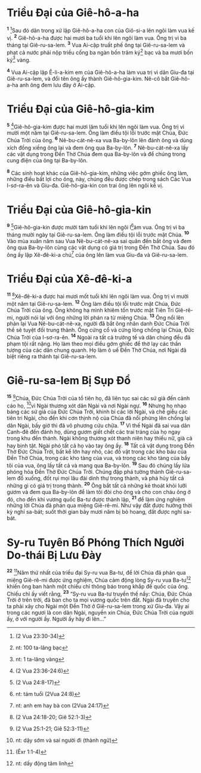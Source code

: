 # Triều Ðại của Giê-hô-a-ha
<sup><b>1</b></sup> [^1*]Sau đó dân trong xứ lập Giê-hô-a-ha con của Giô-si-a lên ngôi làm vua kế vị. <sup><b>2</b></sup> Giê-hô-a-ha được hai mươi ba tuổi khi lên ngôi làm vua. Ông trị vì ba tháng tại Giê-ru-sa-lem. <sup><b>3</b></sup> Vua Ai-cập truất phế ông tại Giê-ru-sa-lem và phạt cả nước phải nộp triều cống ba ngàn bốn trăm ký[^1] bạc và ba mươi bốn ký[^2] vàng.

<sup><b>4</b></sup> Vua Ai-cập lập Ê-li-a-kim em của Giê-hô-a-ha làm vua trị vì dân Giu-đa tại Giê-ru-sa-lem, và đổi tên ông ấy thành Giê-hô-gia-kim. Nê-cô bắt Giê-hô-a-ha anh ông đem lưu đày ở Ai-cập.

# Triều Ðại của Giê-hô-gia-kim
<sup><b>5</b></sup> [^2*]Giê-hô-gia-kim được hai mươi lăm tuổi khi lên ngôi làm vua. Ông trị vì mười một năm tại Giê-ru-sa-lem. Ông làm điều tội lỗi trước mặt Chúa, Ðức Chúa Trời của ông. <sup><b>6</b></sup> Nê-bu-cát-nê-xa vua Ba-by-lôn lên đánh ông và dùng xích đồng xiềng ông lại và đem ông qua Ba-by-lôn. <sup><b>7</b></sup> Nê-bu-cát-nê-xa lấy các vật dụng trong Ðền Thờ Chúa đem qua Ba-by-lôn và để chúng trong cung điện của ông tại Ba-by-lôn.

<sup><b>8</b></sup> Các sinh hoạt khác của Giê-hô-gia-kim, những việc gớm ghiếc ông làm, những điều bất lợi cho ông, này, chúng đều được chép trong sách Các Vua I-sơ-ra-ên và Giu-đa. Giê-hô-gia-kin con trai ông lên ngôi kế vị.

# Triều Ðại của Giê-hô-gia-kin
<sup><b>9</b></sup> [^3*]Giê-hô-gia-kin được mười tám tuổi khi lên ngôi l[^3]àm vua. Ông trị vì ba tháng mười ngày tại Giê-ru-sa-lem. Ông làm điều tội lỗi trước mặt Chúa. <sup><b>10</b></sup> Vào mùa xuân năm sau Vua Nê-bu-cát-nê-xa sai quân đến bắt ông và đem ông qua Ba-by-lôn cùng các vật dụng có giá trị trong Ðền Thờ Chúa. Sau đó ông ấy lập Xê-đê-ki-a chú[^4] của ông lên làm vua Giu-đa và Giê-ru-sa-lem.

# Triều Ðại của Xê-đê-ki-a
<sup><b>11</b></sup> [^4*]Xê-đê-ki-a được hai mươi mốt tuổi khi lên ngôi làm vua. Ông trị vì mười một năm tại Giê-ru-sa-lem. <sup><b>12</b></sup> Ông làm điều tội lỗi trước mặt Chúa, Ðức Chúa Trời của ông. Ông không hạ mình khiêm tốn trước mặt Tiên Tri Giê-rê-mi, người nói lại với ông những lời phán ra từ miệng Chúa. <sup><b>13</b></sup> Ông nổi lên phản lại Vua Nê-bu-cát-nê-xa, người đã bắt ông nhân danh Ðức Chúa Trời thề sẽ tuyệt đối trung thành. Ông cứng cổ và cứng lòng chống lại Chúa, Ðức Chúa Trời của I-sơ-ra-ên. <sup><b>14</b></sup> Ngoài ra tất cả trưởng tế và dân chúng đều đã phạm tội rất nặng. Họ làm theo mọi điều gớm ghiếc để thờ lạy các thần tượng của các dân chung quanh. Họ làm ô uế Ðền Thờ Chúa, nơi Ngài đã biệt riêng ra thánh tại Giê-ru-sa-lem.

# Giê-ru-sa-lem Bị Sụp Ðổ
<sup><b>15</b></sup> [^5*]Chúa, Ðức Chúa Trời của tổ tiên họ, đã liên tục sai các sứ giả đến cảnh cáo họ, [^5]vì Ngài thương xót dân Ngài và nơi Ngài ngự. <sup><b>16</b></sup> Nhưng họ nhạo báng các sứ giả của Ðức Chúa Trời, khinh bỉ các lời Ngài, và chế giễu các tiên tri Ngài, cho đến khi cơn thịnh nộ của Chúa đã nổi phừng lên chống lại dân Ngài, bấy giờ thì đã vô phương cứu chữa. <sup><b>17</b></sup> Vì thế Ngài đã sai vua dân Canh-đê đến đánh họ, dùng gươm giết chết các trai tráng của họ ngay trong khu đền thánh. Ngài không thương xót thanh niên hay thiếu nữ, già cả hay bịnh tật. Ngài phó tất cả họ vào tay ông ấy. <sup><b>18</b></sup> Tất cả vật dụng trong Ðền Thờ Ðức Chúa Trời, bất kể lớn hay nhỏ, các đồ vật trong các kho báu của Ðền Thờ Chúa, trong các kho tàng của vua, và trong các kho tàng của bầy tôi của vua, ông lấy tất cả và mang qua Ba-by-lôn. <sup><b>19</b></sup> Sau đó chúng lấy lửa phóng hỏa Ðền Thờ Ðức Chúa Trời. Chúng đập phá tường thành Giê-ru-sa-lem đổ xuống, đốt rụi mọi lâu đài dinh thự trong thành, và phá hủy tất cả những gì có giá trị trong thành. <sup><b>20</b></sup> Ông bắt tất cả những kẻ thoát khỏi lưỡi gươm và đem qua Ba-by-lôn để làm tôi đòi cho ông và cho con cháu ông ở đó, cho đến khi vương quốc Ba-tư được thành lập, <sup><b>21</b></sup> để làm ứng nghiệm những lời Chúa đã phán qua miệng Giê-rê-mi. Như vậy đất được hưởng thời kỳ nghỉ sa-bát; suốt thời gian bảy mươi năm bị bỏ hoang, đất được nghỉ sa-bát.

# Sy-ru Tuyên Bố Phóng Thích Người Do-thái Bị Lưu Ðày
<sup><b>22</b></sup> [^6*]Năm thứ nhất của triều đại Sy-ru vua Ba-tư, để lời Chúa đã phán qua miệng Giê-rê-mi được ứng nghiệm, Chúa cảm động lòng Sy-ru vua Ba-tư[^6] khiến ông ban hành một chiếu chỉ thông báo trong khắp đế quốc của ông. Chiếu chỉ ấy viết rằng, <sup><b>23</b></sup> “Sy-ru vua Ba-tư truyền thế nầy: Chúa, Ðức Chúa Trời ở trên trời, đã ban cho ta mọi vương quốc trên đất. Ngài đã truyền cho ta phải xây cho Ngài một Ðền Thờ ở Giê-ru-sa-lem trong xứ Giu-đa. Vậy ai trong các ngươi là con dân Ngài, nguyền xin Chúa, Ðức Chúa Trời của người ấy, ở với người ấy. Người ấy hãy đi lên...”

[^1]: nt: 100 ta-lâng bạc
[^2]: nt: 1 ta-lâng vàng
[^3]: nt: tám tuổi (2Vua 24:8)
[^4]: nt: anh em hay bà con (2Vua 24:17)
[^5]: nt: dậy sớm và sai người đi (thành ngữ)
[^6]: nt: dấy động tâm linh
[^1*]: (2 Vua 23:30-34)
[^2*]: (2 Vua 23:36-24:6)
[^3*]: (2 Vua 24:8-17)
[^4*]: (2 Vua 24:18-20; Giê 52:1-3)
[^5*]: (2 Vua 25:1-21; Giê 52:3-11)
[^6*]: (Êxr 1:1-4)
